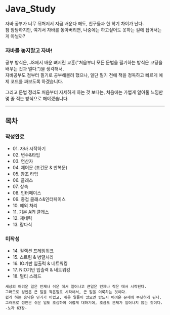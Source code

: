 # Java_Study

자바 공부가 너무 뒤쳐저서 지금 배운다 해도, 친구들과 한 학기 차이가 난다.  
참 암담하지만, 여기서 자바를 놓아버리면, 나중에는 하고싶어도 못하는 길에 접어서는게 아닐까?

### 자바를 놓지말고 자바! 

공부 방식은, JS에서 배운 뼈저린 교훈("처음부터 모든 문법을 필기하는 방식은 코딩을 배우는 것과 멀다.")을 생각해서,  
자바공부도 첨부터 필기로 공부해볼려 했으나, 일단 필기 전에 책을 정독하고 빠르게 예제 코드를 짜보도록 하겠습니다.

그리고 문법 정리도 처음부터 자세하게 하는 것 보다는, 처음에는 가볍게 알아둘 느낌만 몇 줄 적는 방식으로 해야겠습니다.    

---

## 목차

### 작성완료
- 01\. 자바 시작하기
- 02\. 변수&타입
- 03\. 연산자
- 04\. 제어문 (조건문 & 반복문)
- 05\. 참조 타입
- 06\. 클래스
- 07\. 상속
- 08\. 인터페이스
- 09\. 중첩 클래스&인터페이스
- 10\. 예외 처리
- 11\. 기본 API 클래스
- 12\. 제네릭
- 13\. 람다식

### 미작성 
- 14\. 컬렉션 프레임워크
- 15\. 스트림 & 병렬처리
- 16\. IO기반 입출력 & 네트워킹
- 17\. NIO기반 입출력 & 네트워킹
- 18\. 멀티 스레드

```
세상의 어려운 일은 언제나 쉬운 데서 일어나고 큰일은 언제나 작은 데서 시작된다.  
그러므로 성인은 큰 일을 작은일로 시작해서, 큰 일을 이룩하는 것이다.  
쉽게 하는 승낙은 믿기가 어렵고, 쉬운 일들이 많으면 반드시 어려운 문제에 부딪히게 된다.  
그러므로 성인은 쉬운 일도 조심하여 어렵게 대하기에, 조금도 문제가 일어나지 않는 것이다.  
-노자 63장-
```